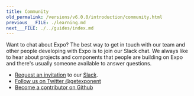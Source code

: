 ```yaml
---
title: Community
old_permalink: /versions/v6.0.0/introduction/community.html
previous___FILE: ./learning.md
next___FILE: ./../guides/index.md
---
```


Want to chat about Expo? The best way to get in touch with our team and other people developing with Expo is to join our Slack chat. We always like to hear about projects and components that people are building on Expo and there's usually someone available to answer questions.

-   [Request an invitation](https://slack.expo.io/) to our [Slack](https://exponentjs.slack.com/).
-   [Follow us on Twitter @getexponent](https://twitter.com/getexponent)
-   [Become a contributor on Github](https://github.com/exponent)
